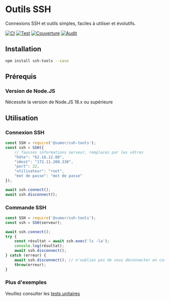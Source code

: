 # Outils SSH
Connexions SSH et outils simples, faciles à utiliser et évolutifs.

[![CI](https://github.com/sumor-cloud/ssh-tools/actions/workflows/ci.yml/badge.svg)](https://github.com/sumor-cloud/ssh-tools/actions/workflows/ci.yml)
[![Test](https://github.com/sumor-cloud/ssh-tools/actions/workflows/ut.yml/badge.svg)](https://github.com/sumor-cloud/ssh-tools/actions/workflows/ut.yml)
[![Couverture](https://github.com/sumor-cloud/ssh-tools/actions/workflows/coverage.yml/badge.svg)](https://github.com/sumor-cloud/ssh-tools/actions/workflows/coverage.yml)
[![Audit](https://github.com/sumor-cloud/ssh-tools/actions/workflows/audit.yml/badge.svg)](https://github.com/sumor-cloud/ssh-tools/actions/workflows/audit.yml)

## Installation
```bash
npm install ssh-tools --save
```

## Prérequis

### Version de Node.JS
Nécessite la version de Node.JS 18.x ou supérieure

## Utilisation

### Connexion SSH
```javascript
const SSH = require('@sumor/ssh-tools');
const ssh = SSH({
    // fausses informations serveur, remplacez par les vôtres
    "hôte": "62.16.12.88",
    "iHost": "172.11.200.330",
    "port": 22,
    "utilisateur": "root",
    "mot de passe": "mot de passe"
});

await ssh.connect();
await ssh.disconnect();
```

### Commande SSH
```javascript
const SSH = require('@sumor/ssh-tools');
const ssh = SSH(serveur);

await ssh.connect();
try {
    const résultat = await ssh.exec('ls -la');
    console.log(résultat);
    await ssh.disconnect();
} catch (erreur) {
    await ssh.disconnect(); // n'oubliez pas de vous déconnecter en cas d'erreur
    throw(erreur);
}
```

### Plus d'exemples
Veuillez consulter les [tests unitaires](https://github.com/sumor-cloud/ssh-tools/tree/main/test)